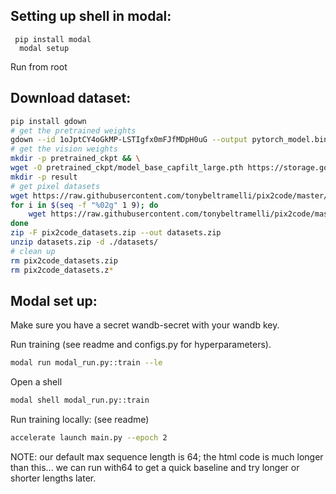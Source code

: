 ## Setting up shell in modal:

```
 pip install modal
  modal setup
```

Run from root
## Download dataset: 
```bash 
pip install gdown
# get the pretrained weights
gdown --id 1oJptCY4oGkMP-LSTIgfx0mFJfMDpH0uG --output pytorch_model.bin 
# get the vision weights
mkdir -p pretrained_ckpt && \
wget -O pretrained_ckpt/model_base_capfilt_large.pth https://storage.googleapis.com/sfr-vision-language-research/BLIP/models/model_base_capfilt_large.pth
mkdir -p result 
# get pixel datasets
wget https://raw.githubusercontent.com/tonybeltramelli/pix2code/master/datasets/pix2code_datasets.zip
for i in $(seq -f "%02g" 1 9); do
    wget https://raw.githubusercontent.com/tonybeltramelli/pix2code/master/datasets/pix2code_datasets.z$i
done
zip -F pix2code_datasets.zip --out datasets.zip
unzip datasets.zip -d ./datasets/
# clean up
rm pix2code_datasets.zip
rm pix2code_datasets.z*

```



## Modal set up:
Make sure you have a secret wandb-secret with your wandb key. 


Run training (see readme and configs.py for hyperparameters).
```bash
modal run modal_run.py::train --le
```

Open a shell
```bash
modal shell modal_run.py::train
```

Run training locally: (see readme)
```bash
accelerate launch main.py --epoch 2
```

NOTE: our default max sequence length is 64; the html code is much longer than this... we can run with64 to get a quick baseline and try longer or shorter lengths later. 



